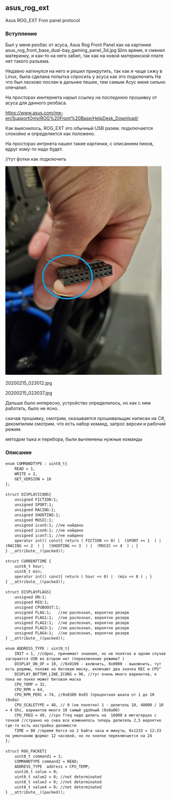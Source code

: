 ## asus_rog_ext
Asus ROG_EXT Fron panel protocol

### Вступление

Был у меня реобас от асуса, Asus Rog Front Panel как на картинке asus_rog_front_base_dual-bay_gaming_panel_3d.jpg
Шло время, я сменил материнку, и как-то на него забил, так как на новой материнской плате нет такого разъема.

Недавно наткнулся на него и решил прикрутить, так как я чаще сижу в Linux, была сделана попытка спросить у асуса как это подключить
На что был ласково послан в дальнее пешее, тем самым Асус меня сильно опечалил.

На просторах иннтернета нарыл ссылку на последнюю прошивку от асуса для данного реобаса. 

https://www.asus.com/me-en/SupportOnly/ROG%20Front%20Base/HelpDesk_Download/


Как выяснилось, ROG_EXT это обычный USB разем. подключается спокойно и определяется как положено.

На просторах интрнета нашел такие картинки, с описанием пинов, вдруг кому-то надо будет.

//тут фотки как подключить

![port](https://github.com/MimikFc7/asus_rog_ext/blob/main/20200215_023012.jpg)

20200215_023012.jpg

20200215_023037.jpg

Дальше было интересно, устройство определилось, но как с ним работать, было не ясно. 

скачав прошивку, смотрим, оказывается прошивальщик написан на C#, декомпилим смотрим. что есть набор команд, запрос версии и рабочий режим.

методом тыка и перебора, были вычленены нужные команды


### Описание

    enum COMMANDTYPE : uint8_t{
        READ = 1,
        WRITE = 2,
        GET_VERSION = 16
    };

    struct DISPLAYICONS{
        unsigned FICTION:1;
        unsigned SPORT:1;
        unsigned RACING:1;
        unsigned SHOOTING:1;
        unsigned MUSIC:1;
        unsigned icon5:1; //не найдено
        unsigned icon6:1; //не найдено
        unsigned icon7:1; //не найдено
        operator int() const{ return ( FICTION << 0) |  (SPORT << 1  ) |  (RACING << 2  ) |  (SHOOTING << 3  ) |  (MUSIC << 4  ) ; }
    } __attribute__((packed));

    struct CURRENTTIME {
        uint8_t hour;
        uint8_t min;
        operator int() const{ return ( hour << 0) |  (min << 8 ) ; }
    } __attribute__((packed));

    struct DISPLAYFLAGS{
        unsigned ON:1;
        unsigned REQ:1;
        unsigned CPUBOOST:1;
        unsigned FLAG:1;   //не распознал, вероятно резерв
        unsigned FLAG1:1;  //не распознал, вероятно резерв
        unsigned FLAG2:1;  //не распознал, вероятно резерв
        unsigned FLAG3:1;  //не распознал, вероятно резерв
        unsigned FLAG4:1;  //не распознал, вероятно резерв
    } __attribute__((packed));

    enum ADDRESS_TYPE : uint8_t{
        INIT = 1, //сброс, принимает знаения, но не понятно в одном случае загорается USB во втором нет (переключение режима? )
        DISPLAY_ON_OF = 10, //0x0100 - включить, 0x0000 - выключить, тут есть редимы, похоже на битовую маску, включают два значка REC и CPU^
        DISPLAY_BOTTOM_LINE_ICONS = 96, //тут очень много вариантов, я пока не понял может битовая маска
        CPU_TEMP = 32,
        CPU_RPM = 64,
        CPU_RPM_PERC = 74, //0x0300 0x03 (процентная шкала от 1 до 10 (0x0a)
        CPU_SCALETYPE = 48, // 0 (не понятно) 1 - делитель 10, 40000 / 10 = 4 Ghz, вариантов много 10 самый удобный (0x0a00)
        CPU_FREQ = 49, //cpu freq надо делить на  16000 в мегагерцах с точкой //странно но снва все изменилось теперь делитель 2,5 вероятно где-то есть настройка делимости
        TIME = 80 //время бется на 2 байта часы и минуты, 0x1233 = 12:33 по умолчанию формат 12 часовой, но по кнопке переключается на 24
    };

    struct ROG_PACKET{
        uint8_t command1 = 1;
        COMMANDTYPE command2 = READ;
        ADDRESS_TYPE  address = CPU_TEMP;
        uint16_t value = 0;    
        uint8_t value2 = 0; //not determinated
        uint8_t value3 = 0; //not determinated
        uint8_t value4 = 0; //not determinated
    } __attribute__((packed));


